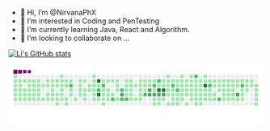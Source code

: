 - 👋 Hi, I’m @NirvanaPhX
- 👀 I’m interested in Coding and PenTesting
- 🌱 I’m currently learning Java, React and Algorithm.
- 💞️ I’m looking to collaborate on ...


<!---
NirvanaPhX/NirvanaPhX is a ✨ special ✨ repository because its `README.md` (this file) appears on your GitHub profile.
You can click the Preview link to take a look at your changes.
--->

[![Li's GitHub stats](https://github-readme-stats.vercel.app/api?username=NirvanaPhX)](https://github.com/anuraghazra/github-readme-stats)

![snake gif](https://github.com/NirvanaPhX/NirvanaPhX/blob/output/github-contribution-grid-snake.gif)
